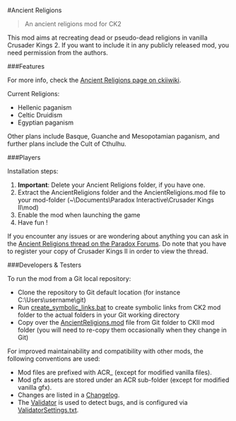 #Ancient Religions

> An ancient religions mod for CK2

This mod aims at recreating dead or pseudo-dead religions in vanilla Crusader Kings 2.
If you want to include it in any publicly released mod, you need permission from the authors.

###Features

For more info, check the [Ancient Religions page on ckiiwiki](http://www.ckiiwiki.com/Ancient_Religions).

Current Religions:
 - Hellenic paganism
 - Celtic Druidism
 - Egyptian paganism
 
Other plans include Basque, Guanche and Mesopotamian paganism, and further plans include the Cult of Cthulhu.

###Players

Installation steps:

1. __Important__: Delete your Ancient Religions folder, if you have one.
2. Extract the AncientReligions folder and the AncientReligions.mod file to your mod-folder (~\Documents\Paradox Interactive\Crusader Kings II\mod)
3. Enable the mod when launching the game
4. Have fun !

If you encounter any issues or are wondering about anything you can ask in the [Ancient Religions thread on the Paradox Forums](http://forum.paradoxplaza.com/forum/showthread.php?829413-Ancient-Religions-Reborn!).
Do note that you have to register your copy of Crusader Kings II in order to view the thread.

###Developers & Testers

To run the mod from a Git local repository:
- Clone the repository to Git default location (for instance C:\Users\username\git\)
- Run [create_symbolic_links.bat](create_symbolic_links.bat) to create symbolic links from CK2 mod folder to the actual folders in your Git working directory
- Copy over the [AncientReligions.mod](AncientReligions.mod) file from Git folder to CKII mod folder (you will need to re-copy them occasionally when they change in Git)

For improved maintainability and compatibility with other mods, the following conventions are used:
- Mod files are prefixed with ACR_ (except for modified vanilla files).
- Mod gfx assets are stored under an ACR sub-folder (except for modified vanilla gfx).
- Changes are listed in a [Changelog](ACR_Changelog.txt).
- The [Validator](http://forum.paradoxplaza.com/forum/showthread.php?597480-The-Validator-Find-errors-quickly-and-with-minimal-pain!) is used to detect bugs, and is configured via [ValidatorSettings.txt](AncientReligions/ValidatorSettings.txt).
